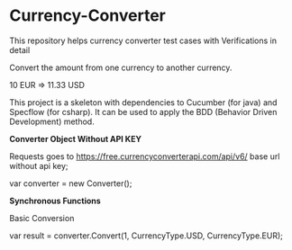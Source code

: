 # Currency-Converter
This repository helps currency converter test cases with Verifications in detail

Convert the amount from one currency to another currency.

10 EUR => 11.33 USD

This project is a skeleton with dependencies to Cucumber (for java) and Specflow (for csharp). It can be used to apply the 
BDD (Behavior Driven Development) method.

**Converter Object Without API KEY**

Requests goes to https://free.currencyconverterapi.com/api/v6/ base url without api key;

var converter = new Converter();

**Synchronous Functions**

Basic Conversion

var result = converter.Convert(1, CurrencyType.USD, CurrencyType.EUR);
